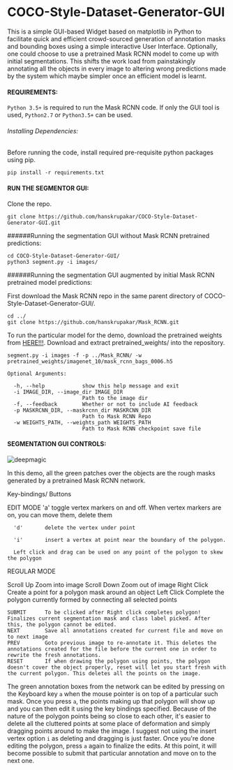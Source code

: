 # COCO-Style-Dataset-Generator-GUI
This is a simple GUI-based Widget based on matplotlib in Python to facilitate quick and efficient crowd-sourced generation of annotation masks and bounding boxes using a simple interactive User Interface. Optionally, one could choose to use a pretrained Mask RCNN model to come up with initial segmentations. This shifts the work load from painstakingly annotating all the objects in every image to altering wrong predictions made by the system which maybe simpler once an efficient model is learnt.

#### REQUIREMENTS:

`Python 3.5+` is required to run the Mask RCNN code. If only the GUI tool is used, `Python2.7` or `Python3.5+` can be used.

###### Installing Dependencies:

Before running the code, install required pre-requisite python packages using pip.

```
pip install -r requirements.txt
```

#### RUN THE SEGMENTOR GUI:

Clone the repo.

```
git clone https://github.com/hanskrupakar/COCO-Style-Dataset-Generator-GUI.git
```

######Running the segmentation GUI without Mask RCNN pretrained predictions:

```
cd COCO-Style-Dataset-Generator-GUI/
python3 segment.py -i images/
```

######Running the segmentation GUI augmented by initial Mask RCNN pretrained model predictions:

First download the Mask RCNN repo in the same parent directory of COCO-Style-Dataset-Generator-GUI/.

```
cd ../
git clone https://github.com/hanskrupakar/Mask_RCNN.git
```

To run the particular model for the demo, download the pretrained weights from [HERE!!!](https://drive.google.com/file/d/1S-Wc-tmLDPbtlfje0p9bId20fPHGQNRe/view?usp=sharing). Download and extract pretrained_weights/ into the repository.

```
segment.py -i images -f -p ../Mask_RCNN/ -w pretrained_weights/imagenet_10/mask_rcnn_bags_0006.h5 

Optional Arguments:

  -h, --help            show this help message and exit
  -i IMAGE_DIR, --image_dir IMAGE_DIR
                        Path to the image dir
  -f, --feedback        Whether or not to include AI feedback
  -p MASKRCNN_DIR, --maskrcnn_dir MASKRCNN_DIR
                        Path to Mask RCNN Repo
  -w WEIGHTS_PATH, --weights_path WEIGHTS_PATH
                        Path to Mask RCNN checkpoint save file
```

#### SEGMENTATION GUI CONTROLS:

![deepmagic](https://github.com/hanskrupakar/COCO-Style-Dataset-Generator-GUI/blob/master/gui.png)

In this demo, all the green patches over the objects are the rough masks generated by a pretrained Mask RCNN network. 


  Key-bindings/
    Buttons

   EDIT MODE
      'a'       toggle vertex markers on and off.  When vertex markers are on, you can move them, delete them

      'd'       delete the vertex under point

      'i'       insert a vertex at point near the boundary of the polygon.
      
      Left click and drag can be used on any point of the polygon to skew the polygon

  REGULAR MODE
  
  Scroll Up     Zoom into image
  Scroll Down   Zoom out of image
  Right Click   Create a point for a polygon mask around an object
  Left Click    Complete the polygon currently formed by connecting all selected points
  
    SUBMIT      To be clicked after Right click completes polygon! Finalizes current segmentation mask and class label picked. After this, the polygon cannot be edited.
    NEXT        Save all annotations created for current file and move on to next image
    PREV        Goto previous image to re-annotate it. This deletes the annotations created for the file before the current one in order to rewrite the fresh annotations.
    RESET       If when drawing the polygon using points, the polygon doesn't cover the object properly, reset will let you start fresh with the current polygon. This deletes all the points on the image.

The green annotation boxes from the network can be edited by pressing on the Keyboard key `a` when the mouse pointer is on top of a particular such mask. Once you press `a`, the points making up that polygon will show up and you can then edit it using the key bindings specified. Because of the nature of the polygon points being so close to each other, it's easier to delete all the cluttered points at some place of deformation and simply dragging points around to make the image. I suggest not using the insert vertex option `i` as deleting and dragging is just faster. Once you're done editing the polygon, press `a` again to finalize the edits. At this point, it will become possible to submit that particular annotation and move on to the next one.


